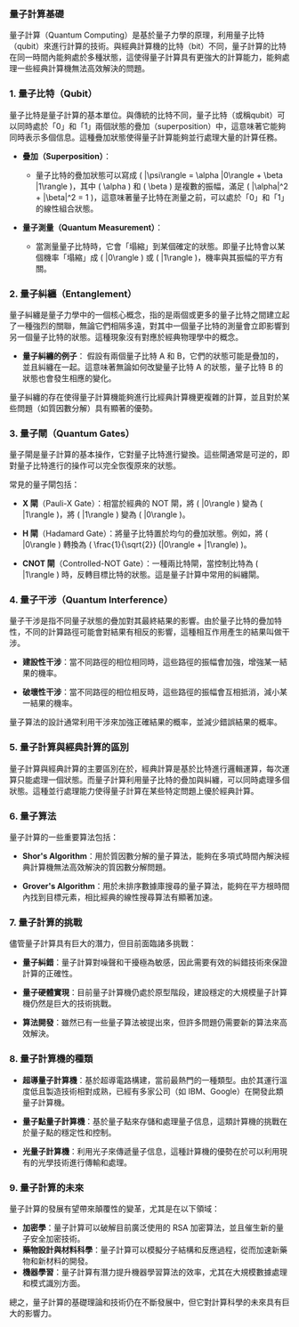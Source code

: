 ### 量子計算基礎

量子計算（Quantum Computing）是基於量子力學的原理，利用量子比特（qubit）來進行計算的技術。與經典計算機的比特（bit）不同，量子計算的比特在同一時間內能夠處於多種狀態，這使得量子計算具有更強大的計算能力，能夠處理一些經典計算機無法高效解決的問題。

### 1. 量子比特（Qubit）

量子比特是量子計算的基本單位。與傳統的比特不同，量子比特（或稱qubit）可以同時處於「0」和「1」兩個狀態的疊加（superposition）中，這意味著它能夠同時表示多個信息。這種疊加狀態使得量子計算能夠並行處理大量的計算任務。

- **疊加（Superposition）**：
  - 量子比特的疊加狀態可以寫成 \( |\psi\rangle = \alpha |0\rangle + \beta |1\rangle \)，其中 \( \alpha \) 和 \( \beta \) 是複數的振幅，滿足 \( |\alpha|^2 + |\beta|^2 = 1 \)，這意味著量子比特在測量之前，可以處於「0」和「1」的線性組合狀態。

- **量子測量（Quantum Measurement）**：
  - 當測量量子比特時，它會「塌縮」到某個確定的狀態。即量子比特會以某個機率「塌縮」成 \( |0\rangle \) 或 \( |1\rangle \)，機率與其振幅的平方有關。

### 2. 量子糾纏（Entanglement）

量子糾纏是量子力學中的一個核心概念，指的是兩個或更多的量子比特之間建立起了一種強烈的關聯，無論它們相隔多遠，對其中一個量子比特的測量會立即影響到另一個量子比特的狀態。這種現象沒有對應於經典物理學中的概念。

- **量子糾纏的例子**：
  假設有兩個量子比特 A 和 B，它們的狀態可能是疊加的，並且糾纏在一起。這意味著無論如何改變量子比特 A 的狀態，量子比特 B 的狀態也會發生相應的變化。

量子糾纏的存在使得量子計算機能夠進行比經典計算機更複雜的計算，並且對於某些問題（如質因數分解）具有顯著的優勢。

### 3. 量子閘（Quantum Gates）

量子閘是量子計算的基本操作，它對量子比特進行變換。這些閘通常是可逆的，即對量子比特進行的操作可以完全恢復原來的狀態。

常見的量子閘包括：

- **X 閘**（Pauli-X Gate）：相當於經典的 NOT 閘，將 \( |0\rangle \) 變為 \( |1\rangle \)，將 \( |1\rangle \) 變為 \( |0\rangle \)。
  
- **H 閘**（Hadamard Gate）：將量子比特置於均勻的疊加狀態。例如，將 \( |0\rangle \) 轉換為 \( \frac{1}{\sqrt{2}} (|0\rangle + |1\rangle) \)。

- **CNOT 閘**（Controlled-NOT Gate）：一種兩比特閘，當控制比特為 \( |1\rangle \) 時，反轉目標比特的狀態。這是量子計算中常用的糾纏閘。

### 4. 量子干涉（Quantum Interference）

量子干涉是指不同量子狀態的疊加對其最終結果的影響。由於量子比特的疊加特性，不同的計算路徑可能會對結果有相反的影響，這種相互作用產生的結果叫做干涉。

- **建設性干涉**：當不同路徑的相位相同時，這些路徑的振幅會加強，增強某一結果的機率。
  
- **破壞性干涉**：當不同路徑的相位相反時，這些路徑的振幅會互相抵消，減小某一結果的機率。

量子算法的設計通常利用干涉來加強正確結果的概率，並減少錯誤結果的概率。

### 5. 量子計算與經典計算的區別

量子計算與經典計算的主要區別在於，經典計算是基於比特進行邏輯運算，每次運算只能處理一個狀態。而量子計算利用量子比特的疊加與糾纏，可以同時處理多個狀態。這種並行處理能力使得量子計算在某些特定問題上優於經典計算。

### 6. 量子算法

量子計算的一些重要算法包括：

- **Shor's Algorithm**：用於質因數分解的量子算法，能夠在多項式時間內解決經典計算機無法高效解決的質因數分解問題。
  
- **Grover's Algorithm**：用於未排序數據庫搜尋的量子算法，能夠在平方根時間內找到目標元素，相比經典的線性搜尋算法有顯著加速。

### 7. 量子計算的挑戰

儘管量子計算具有巨大的潛力，但目前面臨諸多挑戰：

- **量子糾錯**：量子計算對噪聲和干擾極為敏感，因此需要有效的糾錯技術來保證計算的正確性。
  
- **量子硬體實現**：目前量子計算機仍處於原型階段，建設穩定的大規模量子計算機仍然是巨大的技術挑戰。

- **算法開發**：雖然已有一些量子算法被提出來，但許多問題仍需要新的算法來高效解決。

### 8. 量子計算機的種類

- **超導量子計算機**：基於超導電路構建，當前最熱門的一種類型。由於其運行溫度低且製造技術相對成熟，已經有多家公司（如 IBM、Google）在開發此類量子計算機。

- **量子點量子計算機**：基於量子點來存儲和處理量子信息，這類計算機的挑戰在於量子點的穩定性和控制。

- **光量子計算機**：利用光子來傳遞量子信息，這種計算機的優勢在於可以利用現有的光學技術進行傳輸和處理。

### 9. 量子計算的未來

量子計算的發展有望帶來顛覆性的變革，尤其是在以下領域：

- **加密學**：量子計算可以破解目前廣泛使用的 RSA 加密算法，並且催生新的量子安全加密技術。
- **藥物設計與材料科學**：量子計算可以模擬分子結構和反應過程，從而加速新藥物和新材料的開發。
- **機器學習**：量子計算有潛力提升機器學習算法的效率，尤其在大規模數據處理和模式識別方面。

總之，量子計算的基礎理論和技術仍在不斷發展中，但它對計算科學的未來具有巨大的影響力。
